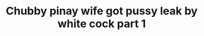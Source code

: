 ---
layout: post
title: Chubby pinay wife got pussy leak by white cock part 1
duration: '03:00'
view: 122
rate: 2
video: 'https://www.faptube.com/embed/25963'
category: 
 - pinay
 - pinay-interracial
tags: 
 - pinay-sex
 - nene
 - mokong
 - hotel 
 - fucked
 - sucked
 - blowjob
priority: 0.9
changefreq: daily
---